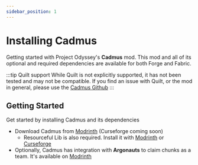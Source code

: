 ```yaml
---
sidebar_position: 1
---
```


# Installing Cadmus

Getting started with Project Odyssey's **Cadmus** mod. This mod and all of its optional
and required dependencies are available for both Forge and Fabric.

:::tip Quilt support
While Quilt is not explicitly supported, it has not been tested and may not be
compatible. If you find an issue with Quilt, or the mod in general, please use the
[Cadmus Github](https://github.com/terrarium-earth/Cadmus)
:::

## Getting Started

Get started by installing Cadmus and its dependencies

- Download Cadmus from [Modrinth](https://modrinth.com/mod/cadmus) (Curseforge coming soon)
  - Resourceful Lib is also required. Install it with [Modrinth](https://modrinth.com/mod/resourceful-lib) or [Curseforge](https://www.curseforge.com/minecraft/mc-mods/resourceful-lib)
- Optionally, Cadmus has integration with **Argonauts** to claim chunks as a team. It's available on [Modrinth](https://modrinth.com/mod/argonauts)
